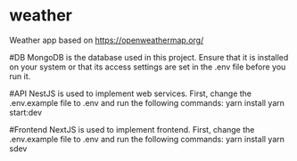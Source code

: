 # weather
Weather app based on https://openweathermap.org/

#DB
MongoDB is the database used in this project.
Ensure that it is installed on your system or that its access settings are set in the .env file before you run it.

#API
NestJS is used to implement web services.
First, change the .env.example file to .env and run the following commands:
yarn install
yarn start:dev

#Frontend
NextJS is used to implement frontend.
First, change the .env.example file to .env and run the following commands:
yarn install
yarn sdev
